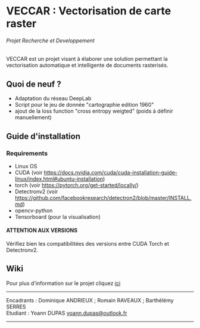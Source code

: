 # VECCAR : Vectorisation de carte raster
###### Projet Recherche et Developpement

VECCAR est un projet visant à élaborer une solution permettant la vectorisation automatique et intelligente de documents rasterisés.

## Quoi de neuf ?

* Adaptation du réseau DeepLab
* Script pour le jeu de donnée "cartographie edition 1960"
* ajout de la loss function "cross entropy weigted" (poids à définir manuellement)

## Guide d'installation

### Requirements

* Linux OS
* CUDA (voir https://docs.nvidia.com/cuda/cuda-installation-guide-linux/index.html#ubuntu-installation)
* torch (voir https://pytorch.org/get-started/locally/)
* Detectronv2 (voir https://github.com/facebookresearch/detectron2/blob/master/INSTALL.md)
* opencv-python
* Tensorboard (pour la visualisation)

#### **ATTENTION AUX VERSIONS**

Vérifiez bien les compatibilitées des versions entre CUDA Torch et Detectronv2.

## Wiki

Pour plus d'information sur le projet cliquez [ici](https://github.com/DUPASYoann/VECCAR/wiki)

---

Encadrants : Dominique ANDRIEUX ; Romain RAVEAUX ; Barthélémy SERRES  
Etudiant : Yoann DUPAS <yoann.dupas@outlook.fr>

---
